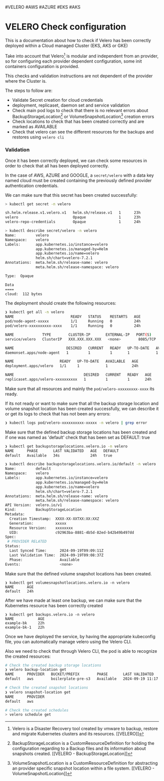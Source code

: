 #VELERO #AWS #AZURE #EKS #AKS 

# VELERO Check configuration 

This is a documentation about how to check if Velero has been correctly deployed within a Cloud managed Cluster (EKS, AKS or GKE)

Take into account that Velero[^1] is modular and independent from an provider, so for configuring each provider dependent configuration, some init containers configuration is provided. 

This checks and validation instructions are not dependent of the provider where the Cluster is.

The steps to follow are: 

* Validate Secret creation for cloud credentials
* deployment, replicaset, daemon set and service validation
* Check main pod logs to check that there is no relevant errors about BackupStorageLocation[^2] or VolumeSnapshotLocation[^3] creation errors
* Check locations to check that has been created correctly and are marked as AVAILABLE
* Check that velero can see the different resources for the backups and restores using `velero cli`
### Validation 

Once it has been correctly deployed, we can check some resources in order to check that all has been deployed correctly. 

In the case of AWS, AZURE and GOOGLE, a `secret/velero` with a data key named cloud must be created containing the previously defined provider authentication credentials. 

We can make sure that this secret has been created successfully: 

```bash
> kubectl get secret -n velero

sh.helm.release.v1.velero.v1   helm.sh/release.v1   1      23h
velero                         Opaque               1      23h
velero-repo-credentials        Opaque               1      24h

> kubectl describe secret/velero -n velero
Name:         velero
Namespace:    velero
Labels:       app.kubernetes.io/instance=velero
              app.kubernetes.io/managed-by=Helm
              app.kubernetes.io/name=velero
              helm.sh/chart=velero-7.2.1
Annotations:  meta.helm.sh/release-name: velero
              meta.helm.sh/release-namespace: velero

Type:  Opaque

Data
====
cloud:  112 bytes
```

The deployment should create the following resources:

```bash
❯ kubectl get all -n velero
NAME                          READY   STATUS    RESTARTS   AGE
pod/node-agent-xxxxx          1/1     Running   0          24h
pod/velero-xxxxxxxxxx-xxxx    1/1     Running   0          24h

NAME             TYPE        CLUSTER-IP       EXTERNAL-IP   PORT(S)    AGE
service/velero   ClusterIP   XXX.XXX.XXX.XXX   <none>        8085/TCP   24h

NAME                        DESIRED   CURRENT   READY   UP-TO-DATE   AVAILABLE 
daemonset.apps/node-agent   1         1         1       1            1           

NAME                     READY   UP-TO-DATE   AVAILABLE   AGE
deployment.apps/velero   1/1     1            1           24h

NAME                                DESIRED   CURRENT   READY   AGE
replicaset.apps/velero-xxxxxxxxxx   1         1         1       24h
```

Make sure that all resources and mainly the `pod/velero-xxxxxxxxx-xxxx` its ready. 

If its not ready or want to make sure that all the backup storage location and volume snapshot location has been created successfully, we can describe it or get its logs to check that has not been any errors: 

```bash
❯ kubectl logs pod/velero-xxxxxxxxxx-xxxxx -n velero | grep error
```

Make sure that the defined backup storage locations has been created and if one was named as 'default' check that has been set as DEFAULT: true

```bash
❯ kubectl get backupstoragelocations.velero.io -n velero
NAME      PHASE       LAST VALIDATED   AGE   DEFAULT
default   Available   34s              24h   true

❯ kubectl describe backupstoragelocations.velero.io/default -n velero
Name:         default
Namespace:    velero
Labels:       app.kubernetes.io/instance=velero
              app.kubernetes.io/managed-by=Helm
              app.kubernetes.io/name=velero
              helm.sh/chart=velero-7.2.1
Annotations:  meta.helm.sh/release-name: velero
              meta.helm.sh/release-namespace: velero
API Version:  velero.io/v1
Kind:         BackupStorageLocation
Metadata:
  Creation Timestamp:  XXXX-XX-XXTXX:XX:XXZ
  Generation:          xxxxx
  Resource Version:    xxxxxxxx
  UID:                 c92963ba-8881-4b5d-82ed-b42b49b497dd
Spec:
 # PROVIDER RELATED
Status:
  Last Synced Time:      2024-09-19T09:09:11Z
  Last Validation Time:  2024-09-19T09:08:37Z
  Phase:                 Available
Events:                  <none>
```

Make sure that the defined volume snapshot locations has been created. 

```
❯ kubectl get volumesnapshotlocations.velero.io -n velero
NAME      AGE
default   24h
```

After we have made at least one backup, we can make sure that the Kubernetes resource has been correctly created

```
❯ kubectl get backups.velero.io -n velero
NAME           AGE
example-bk     22h
example-bk-1   22h
```

Once we have deployed the service, by having the appropriate kubeconfig file, you can automatically manage velero using the Velero CLI. 

Also we need to check that through Velero CLI, the pod is able to recognize the created resources: 

```bash
# Check the created backup storage locations
❯ velero backup-location get
NAME      PROVIDER   BUCKET/PREFIX        PHASE       LAST VALIDATED               
default   aws        boilerplate-pre-s3   Available   2024-09-19 11:17:37

# Check the created snapshot locations
❯ velero snapshot-location get
NAME      PROVIDER
default   aws

# Check the created schedules
> velero schedule get
```


[^1]: Velero is a Disaster Recovery tool created by vmware to backup, restore and migrate Kubernetes clusters and its resources. [[VELERO]]
[^2]: BackupStorageLocation is a CustomResourceDefinition for holding  the configuration regarding to a Backup files and its information about snapshots created. [[VELERO - BackupStorageLocation]]
[^3]: VolumeSnapshotLocation is a CustomResourceDefinition for abstracting an provider specific snapshot location within a file system. [[VELERO - VolumeSnapshotLocation]] 